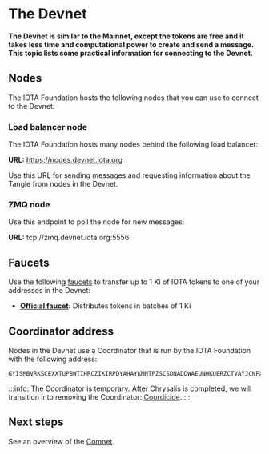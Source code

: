 # The Devnet

**The Devnet is similar to the Mainnet, except the tokens are free and it takes less time and computational power to create and send a message. This topic lists some practical information for connecting to the Devnet.**

## Nodes

The IOTA Foundation hosts the following nodes that you can use to connect to the Devnet:

### Load balancer node

The IOTA Foundation hosts many nodes behind the following load balancer:

**URL:** https://nodes.devnet.iota.org

Use this URL for sending messages and requesting information about the Tangle from nodes in the Devnet.

### ZMQ node

Use this endpoint to poll the node for new messages:

**URL:** tcp://zmq.devnet.iota.org:5556

## Faucets

Use the following [faucets](../references/glossary.md#faucet) to transfer up to 1 Ki of IOTA tokens to one of your addresses in the Devnet:

- **[Official faucet](https://faucet.devnet.iota.org/):** Distributes tokens in batches of 1 Ki

## Coordinator address

Nodes in the Devnet use a Coordinator that is run by the IOTA Foundation with the following address:

```
GYISMBVRKSCEXXTUPBWTIHRCZIKIRPDYAHAYKMNTPZSCSDNADDWAEUNHKUERZCTVAYJCNFXGTNUH9OGTW
```

:::info:
The Coordinator is temporary. After Chrysalis is completed, we will transition into removing the Coordinator: [Coordicide](https://coordicide.iota.org/post-coordinator).
:::

## Next steps

See an overview of the [Comnet](../networks/commnet.md).
